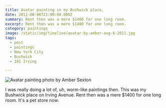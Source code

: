 ```yaml
---
title: Avatar painting in my Bushwick place,
date: 2011-08-06T21:00:00.000Z
summary: Rent then was a mere $1400 for one long room.
excerpt: Rent then was a mere $1400 for one long room.
category: paintings
image: /static/img/timeline/avatar-by-amber-aug-6-2011.jpg
tags:
  - post 
  - paintings
  - New York City
  - Bushwick
  - 181 Irving

---
```


![Avatar painting photo by Amber Sexton](/static/img/paintings/avatar-by-amber-aug-6-2011.jpg "Avatar painting photo by Amber Sexton")

I was really doing a lot of, uh, worm-like paintings then. This was my Bushwick place on Irving Avenue. Rent then was a mere $1400 for one long room. It's a pet store now.